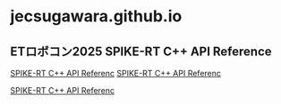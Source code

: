# jecsugawara.github.io

## ETロボコン2025 SPIKE-RT C++ API Reference
[SPIKE-RT C++ API Referenc](https://jecsugawara.github.io/)
[SPIKE-RT C++ API Referenc](https://jecsugawara.github.io/SPIKE-RT_C++_API_Reference/index.html)

[SPIKE-RT C++ API Referenc](https://jecsugawara.github.io/SPIKE-RT_C++_API_Reference)
